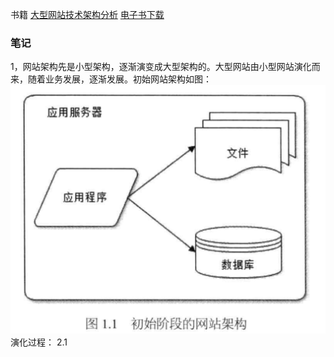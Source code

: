 书籍 [大型网站技术架构分析](https://book.douban.com/subject/25723064/) [电子书下载](https://pan.baidu.com/s/1UWwNPwdDgk56h3IcmJEJ-Q)<br>

### 笔记
1，网站架构先是小型架构，逐渐演变成大型架构的。大型网站由小型网站演化而来，随着业务发展，逐渐发展。初始网站架构如图：
![初始网站架构图](https://github.com/hannibal2017/studyRecord/blob/master/picture/%E5%88%9D%E5%A7%8B%E9%98%B6%E6%AE%B5%E7%BD%91%E7%BB%9C%E6%9E%B6%E6%9E%84.png)
演化过程：
2.1 
